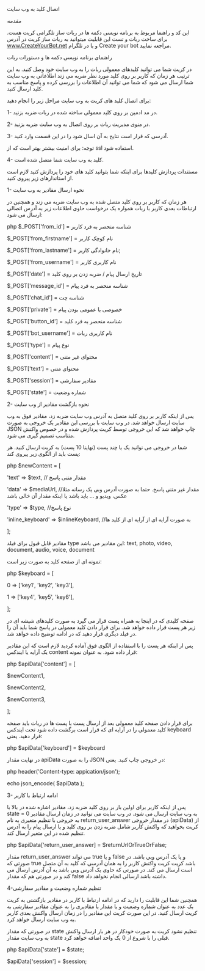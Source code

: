اتصال کلید به وب سایت

*مقدمه*

این کد و راهنما مربوط به برنامه نویسی دکمه ها در ربات ساز تلگرامی کریت هست.
برای ساخت ربات و تست این قابلیت میتوانید به
ربات ساز کریت در آدرس
www.CreateYourBot.net
و یا در تلگرام
Create your bot
مراجعه نمایید.

راهنمای برنامه نویسی دکمه ها و دستورات ربات

در کریت شما می توانید کلیدهای معمولی ربات را به وب سایت خود وصل کنید. به این ترتیب هر زمان که کاربر بر روی کلید مورد نظر ضربه می زند اطلاعاتی به وب سایت شما ارسال می شود که شما می توانید آن اطلاعات را بررسی کرده و پاسخ مناسب به کلید ارسال کنید.

برای اتصال کلید های کریت به وب سایت مراحل زیر را انجام دهید:

1- در مد ادمین بر روی کلید معمولی ساخته شده در ربات ضربه بزنید.

2- در منوی مدیریت ربات بر روی اتصال به وب سایت ضربه بزنید.

3- آدرسی که قرار است نتایح به آن اسال شود را در این قسمت وارد کنید.

توجه: برای امنیت بیشتر بهتر است که از ssl استفاده شود.

4- کلید به وب سایت شما متصل شده است.

مستندات پردازش کلیدها
برای اینکه شما بتوانید کلید های خود را پردازش کنید لازم است از استاندارهای زیر پیروی کنید.

1- نحوه ارسال مقادیر به وب سایت

هر زمان که کاربر بر روی کلید متصل شده به وب سایت ضربه می زند و همچنین در ارتباطات بعدی کاربر با ربات همواره یک درخواست حاوی اطلاعات زیر به آدرس اتصالی ارسال می شود:

php
$_POST['from_id'] = شناسه منحصر به فرد کاربر

$_POST['from_firstname'] = نام کوچک کاربر

$_POST['from_lastname'] = نام خانوادگی کاربر;

$_POST['from_username'] = نام کاربری کاربر

$_POST['date'] = تاریخ ارسال پیام / ضربه زدن بر روی کلید

$_POST['message_id'] = شناسه منحصر به فرد پیام

$_POST['chat_id'] = شناسه چت

$_POST['private'] = خصوصی یا عمومی بودن پیام

$_POST['button_id'] = شناسه منحصر به فرد کلید

$_POST['bot_username'] = نام کاربری ربات

$_POST['type'] = نوع پیام

$_POST['content'] = محتوای غیر متنی

$_POST['text'] = محتوای متنی

$_POST['session'] = مقادیر سفارشی

$_POST['state'] = شماره وضعیت


2- نحوه بازگشت مقادیر از وب سایت

پس از اینکه کاربر بر روی کلید متصل به آدرس وب سایت ضربه زد، مقادیر فوق به وب سایت ارسال خواهد شد. در وب سایت با بررسی این مقادیر یک خروجی به صورت JSON چاپ خواهد شد که این خروجی توسط کریت پردازش شده و در خصوص واکنش متناسب تصمیم گیری می شود.

شما در خروجی می توانید یک یا چند پست (نهایتا 10 پست) به کریت ارسال کنید. هر پست باید از الگوی زیر پیروی کند:

php
$newContent = [

   'text' => $text, // مقدار متنی پاسخ
   
   'data' => $mediaUrl, //مقدار غیر متنی پاسخ. حتما به صورت آدرس وبی یک رسانه مثلا عکس، ویدیو و ... باید باشد یا اینکه مقدار آن خالی باشد
   
   'type' => $type, //نوع پاسخ
   
   'inline_keyboard' => $inlineKeyboard, //به صورت آرایه ای از آرایه ای از کلید ها
   
];

مقادیر قابل قبول برای فیلد type این مقادیر می باشد: text, photo, video, document, audio, voice, document


نمونه ای از صفحه کلید به صورت زیر است:

php
$keyboard = [

   0 => ['key1', 'key2', 'key3'],
   
   1 => ['key4', 'key5', 'key6'],
   
];

صفحه کلیدی که در اینجا به همراه پست قرار می گیرد به صورت کلیدهای شیشه ای در زیر هر پست قرار داده خواهد شد. برای قرار دادن کلید معمولی در پاسخ شما باید آن را در فیلد دیگری قرار دهید که در ادامه توضیح داده خواهد شد.


پس ار اینکه هر پست را با استفاده از الگوی فوق آماده کردید لازم است که این مقادیر یک آرایه یا ایندکس content قرار داده شود. به عنوان نمونه:

php
$apiData['content'] = [

   $newContent1,
   
   $newContent2,
   
   $newContent3,
   
];

برای قرار دادن صفحه کلید معمولی بعد از ارسال پست با پست ها در ربات باید صفحه کلید معمولی را در آرایه ای که قرار است برگشت داده شود تحت ایندکس keyboard قرار دهید. یعنی:

php
$apiData['keyboard'] = $keyboard

در نهایت مقدار apiData را به صورت JSON در خروجی چاپ کنید. یعنی:

php
header('Content-type: appication/json');

echo json_encode( $apiData );

3- ادامه ارتباط با کاربر


پس از اینکه کاربر برای اولین بار بر روی کلید ضربه زد، مقادیر اشاره شده در بالا با state = 0 به وب سایت ارسال می شود. در وب سایت می توانید در زمان ارسال مقادیر به خروجی با تنظیم متغیری به نام return_user_answer در مقدار خروجی (apiData) از کریت بخواهید که واکنش کاربر شامل ضربه زدن بر روی کلید و یا ارسال پیام را به آدرس تنظیم شده در این متغیر ارسال کند.

php
$apiData['return_user_answer] = $returnUrlOrTrueOrFalse;

مقدار return_user_answer می تواند true و یا false و یا یک آدرس وبی باشد. در صورتی که true باشد کریت کریت واکنش کاربر را به همان آدرسی که کلید به آن متصل است ارسال می کند. در صورتی که حاوی یک آدرس وبی باشد به آن آدرس ارسال می کند و در صورتی هم که مقدار false داشته باشد ارسالی انجام نخواهد داد.


4-تنظیم شماره وضعیت و مقادیر سفارشی


همچنین شما این قابلیت را دارید که در ادامه ارتباط با کاربر در مقادیر بازگشتی به کریت یک عدد به عنوان شماره وضعیت و یا مقدار یا مقادیری را به عنوان مقادیر سفارشی به کریت ارسال کنید. در این صورت کریت این مقادیر را در زمان ارسال واکنش بعدی کاربر به وب سایت ارسال خواهد کرد.


در صورتی که مقدار state تنظیم نشود کریت به صورت خودکار در هر بار ارسال واکنش به وب سایت مقدار state قبلی را با شروع از 0 یک واحد اضافه خواهد کرد.

php
$apiData['state'] = $state;

$apiData['session'] = $session;
